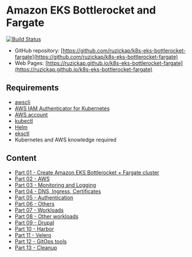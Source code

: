 # Amazon EKS Bottlerocket and Fargate

[![Build Status](https://github.com/ruzickap/k8s-eks-bottlerocket-fargate/workflows/vuepress-build-check-deploy/badge.svg)](https://github.com/ruzickap/k8s-eks-bottlerocket-fargate)

* GitHub repository: [https://github.com/ruzickap/k8s-eks-bottlerocket-fargate](https://github.com/ruzickap/k8s-eks-bottlerocket-fargate)
* Web Pages: [https://ruzickap.github.io/k8s-eks-bottlerocket-fargate](https://ruzickap.github.io/k8s-eks-bottlerocket-fargate)

## Requirements

* [awscli](https://aws.amazon.com/cli/)
* [AWS IAM Authenticator for Kubernetes](https://github.com/kubernetes-sigs/aws-iam-authenticator)
* [AWS account](https://aws.amazon.com/account/)
* [kubectl](https://kubernetes.io/docs/tasks/tools/#kubectl)
* [Helm](https://helm.sh/)
* [eksctl](https://eksctl.io/)
* Kubernetes and AWS knowledge required

## Content

* [Part 01 - Create Amazon EKS Bottlerocket + Fargate cluster](https://github.com/ruzickap/k8s-eks-bottlerocket-fargate/tree/main/docs/part-01/README.md)
* [Part 02 - AWS](https://github.com/ruzickap/k8s-eks-bottlerocket-fargate/tree/main/docs/part-02/README.md)
* [Part 03 - Monitoring and Logging](https://github.com/ruzickap/k8s-eks-bottlerocket-fargate/tree/main/docs/part-03/README.md)
* [Part 04 - DNS, Ingress, Certificates](https://github.com/ruzickap/k8s-eks-bottlerocket-fargate/tree/main/docs/part-04/README.md)
* [Part 05 - Authentication](https://github.com/ruzickap/k8s-eks-bottlerocket-fargate/tree/main/docs/part-05/README.md)
* [Part 06 - Others](https://github.com/ruzickap/k8s-eks-bottlerocket-fargate/tree/main/docs/part-06/README.md)
* [Part 07 - Workloads](https://github.com/ruzickap/k8s-eks-bottlerocket-fargate/tree/main/docs/part-07/README.md)
* [Part 08 - Other workloads](https://github.com/ruzickap/k8s-eks-bottlerocket-fargate/tree/main/docs/part-08/README.md)
* [Part 09 - Drupal](https://github.com/ruzickap/k8s-eks-bottlerocket-fargate/tree/main/docs/part-09/README.md)
* [Part 10 - Harbor](https://github.com/ruzickap/k8s-eks-bottlerocket-fargate/tree/main/docs/part-10/README.md)
* [Part 11 - Velero](https://github.com/ruzickap/k8s-eks-bottlerocket-fargate/tree/main/docs/part-11/README.md)
* [Part 12 - GitOps tools](https://github.com/ruzickap/k8s-eks-bottlerocket-fargate/tree/main/docs/part-12/README.md)
* [Part 13 - Cleanup](https://github.com/ruzickap/k8s-eks-bottlerocket-fargate/tree/main/docs/part-13/README.md)
